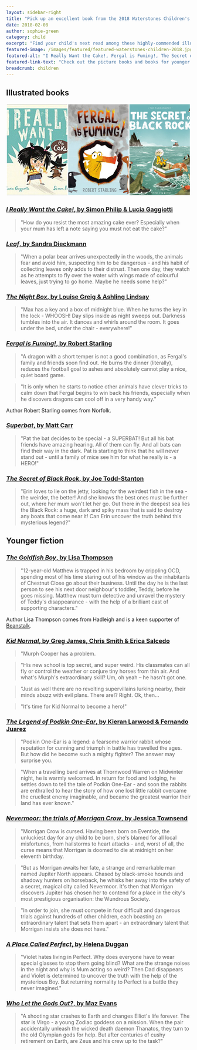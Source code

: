 ```yaml
---
layout: sidebar-right
title: "Pick up an excellent book from the 2018 Waterstones Children's Book Prize shortlist"
date: 2018-02-08
author: sophie-green
category: child
excerpt: "Find your child's next read among these highly-commended illustrated books and junior fiction."
featured-image: /images/featured/featured-waterstones-children-2018.jpg
featured-alt: "I Really Want the Cake!, Fergal is Fuming!, The Secret of Black Rock"
featured-link-text: "Check out the picture books and books for younger and older children nominated for the Waterstones Book Prize"
breadcrumb: children
---
```


## Illustrated books

![I Really Want the Cake!, Fergal is Fuming!, The Secret of Black Rock](/images/featured/featured-waterstones-children-2018.jpg)

### [<cite>I Really Want the Cake!</cite>, by Simon Philip & Lucia Gaggiotti](https://suffolk.spydus.co.uk/cgi-bin/spydus.exe/ENQ/OPAC/BIBENQ?BRN=2185768)

> "How do you resist the most amazing cake ever? Especially when your mum has left a note saying you must not eat the cake?"

### [<cite>Leaf</cite>, by Sandra Dieckmann](https://suffolk.spydus.co.uk/cgi-bin/spydus.exe/ENQ/OPAC/BIBENQ?BRN=2168786)

> "When a polar bear arrives unexpectedly in the woods, the animals fear and avoid him, suspecting him to be dangerous - and his habit of collecting leaves only adds to their distrust. Then one day, they watch as he attempts to fly over the water with wings made of colourful leaves, just trying to go home. Maybe he needs some help?"

### [<cite>The Night Box</cite>, by Louise Greig & Ashling Lindsay](https://suffolk.spydus.co.uk/cgi-bin/spydus.exe/ENQ/OPAC/BIBENQ?BRN=2156821)

> "Max has a key and a box of midnight blue. When he turns the key in the lock - WHOOSH! Day slips inside as night sweeps out. Darkness tumbles into the air. It dances and whirls around the room. It goes under the bed, under the chair - everywhere!"

### [<cite>Fergal is Fuming!</cite>, by Robert Starling](https://suffolk.spydus.co.uk/cgi-bin/spydus.exe/ENQ/OPAC/BIBENQ?BRN=2185762)

> "A dragon with a short temper is not a good combination, as Fergal's family and friends soon find out. He burns the dinner (literally), reduces the football goal to ashes and absolutely cannot play a nice, quiet board game.

> "It is only when he starts to notice other animals have clever tricks to calm down that Fergal begins to win back his friends, especially when he discovers dragons can cool off in a very handy way."

Author Robert Starling comes from Norfolk.

### [<cite>Superbat</cite>, by Matt Carr](https://suffolk.spydus.co.uk/cgi-bin/spydus.exe/ENQ/OPAC/BIBENQ?BRN=2112087)

> "Pat the bat decides to be special - a SUPERBAT! But all his bat friends have amazing hearing. All of them can fly. And all bats can find their way in the dark. Pat is starting to think that he will never stand out - until a family of mice see him for what he really is - a HERO!"

### [<cite>The Secret of Black Rock</cite>, by Joe Todd-Stanton](https://suffolk.spydus.co.uk/cgi-bin/spydus.exe/ENQ/OPAC/BIBENQ?BRN=2122145)

> "Erin loves to lie on the jetty, looking for the weirdest fish in the sea - the weirder, the better! And she knows the best ones must be further out, where her mum won't let her go. Out there in the deepest sea lies the Black Rock: a huge, dark and spiky mass that is said to destroy any boats that come near it! Can Erin uncover the truth behind this mysterious legend?"

## Younger fiction

### [<cite>The Goldfish Boy</cite>, by Lisa Thompson](https://suffolk.spydus.co.uk/cgi-bin/spydus.exe/ENQ/OPAC/BIBENQ?BRN=2081507)

> "12-year-old Matthew is trapped in his bedroom by crippling OCD, spending most of his time staring out of his window as the inhabitants of Chestnut Close go about their business. Until the day he is the last person to see his next door neighbour's toddler, Teddy, before he goes missing. Matthew must turn detective and unravel the mystery of Teddy's disappearance - with the help of a brilliant cast of supporting characters."

Author Lisa Thompson comes from Hadleigh and is a keen supporter of [Beanstalk](https://www.beanstalkcharity.org.uk/).

### [<cite>Kid Normal</cite>, by Greg James, Chris Smith & Erica Salcedo](https://suffolk.spydus.co.uk/cgi-bin/spydus.exe/ENQ/OPAC/BIBENQ?BRN=2173648)

> "Murph Cooper has a problem.

> "His new school is top secret, and super weird. His classmates can all fly or control the weather or conjure tiny horses from thin air. And what's Murph's extraordinary skill? Um, oh yeah – he hasn't got one.

> "Just as well there are no revolting supervillains lurking nearby, their minds abuzz with evil plans. There are!? Right. Ok, then...

> "It's time for Kid Normal to become a hero!"

### [<cite>The Legend of Podkin One-Ear</cite>, by Kieran Larwood & Fernando Juarez](https://suffolk.spydus.co.uk/cgi-bin/spydus.exe/ENQ/OPAC/BIBENQ?BRN=2153844)

> "Podkin One-Ear is a legend: a fearsome warrior rabbit whose reputation for cunning and triumph in battle has travelled the ages. But how did he become such a mighty fighter? The answer may surprise you.

> "When a travelling bard arrives at Thornwood Warren on Midwinter night, he is warmly welcomed. In return for food and lodging, he settles down to tell the tale of Podkin One-Ear - and soon the rabbits are enthralled to hear the story of how one lost little rabbit overcame the cruellest enemy imaginable, and became the greatest warrior their land has ever known."

### [<cite>Nevermoor: the trials of Morrigan Crow</cite>, by Jessica Townsend](https://suffolk.spydus.co.uk/cgi-bin/spydus.exe/ENQ/OPAC/BIBENQ?BRN=2315424)

> "Morrigan Crow is cursed. Having been born on Eventide, the unluckiest day for any child to be born, she's blamed for all local misfortunes, from hailstorms to heart attacks - and, worst of all, the curse means that Morrigan is doomed to die at midnight on her eleventh birthday.

> "But as Morrigan awaits her fate, a strange and remarkable man named Jupiter North appears. Chased by black-smoke hounds and shadowy hunters on horseback, he whisks her away into the safety of a secret, magical city called Nevermoor. It's then that Morrigan discovers Jupiter has chosen her to contend for a place in the city's most prestigious organisation: the Wundrous Society.

> "In order to join, she must compete in four difficult and dangerous trials against hundreds of other children, each boasting an extraordinary talent that sets them apart - an extraordinary talent that Morrigan insists she does not have."

### [<cite>A Place Called Perfect</cite>, by Helena Duggan](https://suffolk.spydus.co.uk/cgi-bin/spydus.exe/ENQ/OPAC/BIBENQ?BRN=2185025)

> "Violet hates living in Perfect. Why does everyone have to wear special glasses to stop them going blind? What are the strange noises in the night and why is Mum acting so weird? Then Dad disappears and Violet is determined to uncover the truth with the help of the mysterious Boy. But returning normality to Perfect is a battle they never imagined."

### [<cite>Who Let the Gods Out?</cite>, by Maz Evans](https://suffolk.spydus.co.uk/cgi-bin/spydus.exe/ENQ/OPAC/BIBENQ?BRN=1996925)

> "A shooting star crashes to Earth and changes Elliot's life forever. The star is Virgo - a young Zodiac goddess on a mission. When the pair accidentally unleash the wicked death daemon Thanatos, they turn to the old Olympian gods for help. But after centuries of cushy retirement on Earth, are Zeus and his crew up to the task?"
